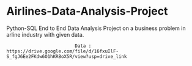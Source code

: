 # Airlines-Data-Analysis-Project
Python-SQL End to End Data Analysis Project on a business problem in arline industry with given data.

                             
                             
                             Data : https://drive.google.com/file/d/16fxuIlF-S_fgJ6Ee2FKdw6O1hKRBoX5R/view?usp=drive_link
